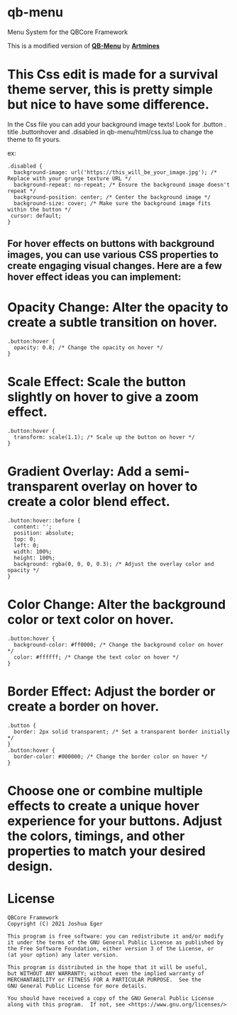 # qb-menu
Menu System for the QBCore Framework

This is a modified version of **[QB-Menu](https://github.com/qbcore-framework/qb-menu)** by **[Artmines](https://github.com/Artmines)**


# This Css edit is made for a survival theme server, this is pretty simple but nice to have some difference.

In the Css file you can add your background image texts!  Look for .button . title .buttonhover and .disabled in qb-menu/html/css.lua  to change the theme to fit yours. 

ex:
```
.disabled {
  background-image: url('https://this_will_be_your_image.jpg'); /* Replace with your grunge texture URL */
  background-repeat: no-repeat; /* Ensure the background image doesn't repeat */
  background-position: center; /* Center the background image */
  background-size: cover; /* Make sure the background image fits within the button */
 cursor: default;
}
```
## For hover effects on buttons with background images, you can use various CSS properties to create engaging visual changes. Here are a few hover effect ideas you can implement:

# Opacity Change: Alter the opacity to create a subtle transition on hover.

```
.button:hover {
  opacity: 0.8; /* Change the opacity on hover */
}
```
# Scale Effect: Scale the button slightly on hover to give a zoom effect.

```
.button:hover {
  transform: scale(1.1); /* Scale up the button on hover */
}
```
# Gradient Overlay: Add a semi-transparent overlay on hover to create a color blend effect.

```
.button:hover::before {
  content: '';
  position: absolute;
  top: 0;
  left: 0;
  width: 100%;
  height: 100%;
  background: rgba(0, 0, 0, 0.3); /* Adjust the overlay color and opacity */
}
```
# Color Change: Alter the background color or text color on hover.

```
.button:hover {
  background-color: #ff0000; /* Change the background color on hover */
  color: #ffffff; /* Change the text color on hover */
}
```
# Border Effect: Adjust the border or create a border on hover.

```
.button {
  border: 2px solid transparent; /* Set a transparent border initially */
}
.button:hover {
  border-color: #000000; /* Change the border color on hover */
}
```
# Choose one or combine multiple effects to create a unique hover experience for your buttons. Adjust the colors, timings, and other properties to match your desired design.


# License

    QBCore Framework
    Copyright (C) 2021 Joshua Eger

    This program is free software: you can redistribute it and/or modify
    it under the terms of the GNU General Public License as published by
    the Free Software Foundation, either version 3 of the License, or
    (at your option) any later version.

    This program is distributed in the hope that it will be useful,
    but WITHOUT ANY WARRANTY; without even the implied warranty of
    MERCHANTABILITY or FITNESS FOR A PARTICULAR PURPOSE.  See the
    GNU General Public License for more details.

    You should have received a copy of the GNU General Public License
    along with this program.  If not, see <https://www.gnu.org/licenses/>
